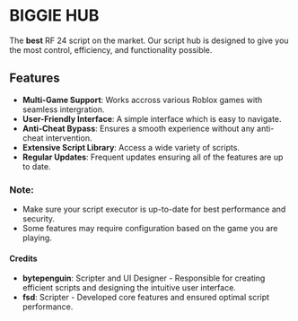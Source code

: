 ﻿# BIGGIE HUB

The **best** RF 24 script on the market. Our script hub is designed to give you the most control, efficiency, and functionality possible.

## Features
- **Multi-Game Support**: Works accross various Roblox games with seamless intergration.
- **User-Friendly Interface**: A simple interface which is easy to navigate.
- **Anti-Cheat Bypass**: Ensures a smooth experience without any anti-cheat intervention.
- **Extensive Script Library**: Access a wide variety of scripts.
- **Regular Updates**: Frequent updates ensuring all of the features are up to date.

### Note:
- Make sure your script executor is up-to-date for best performance and security.
- Some features may require configuration based on the game you are playing.

#### Credits
- **bytepenguin**: Scripter and UI Designer - Responsible for creating efficient scripts and designing the intuitive user interface.
- **fsd**: Scripter - Developed core features and ensured optimal script performance.
